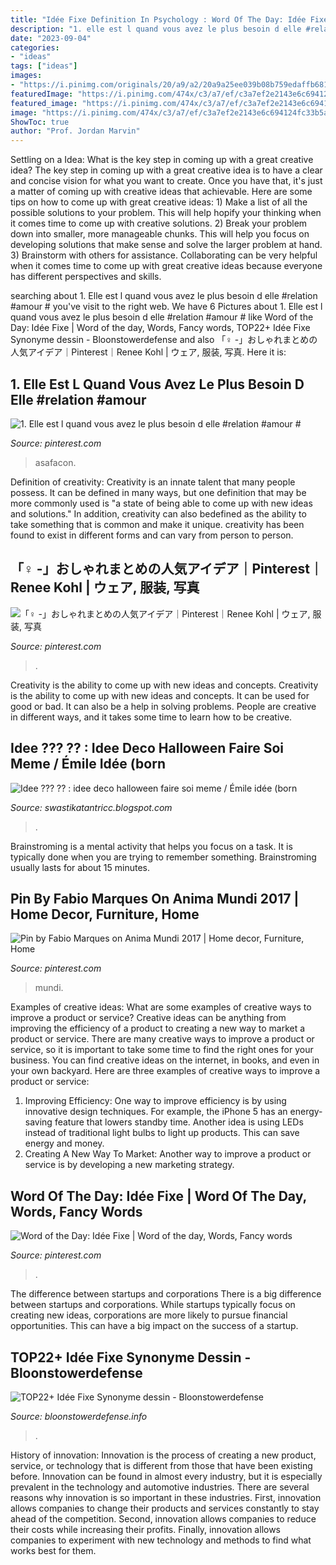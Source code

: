 ```yaml
---
title: "Idée Fixe Definition In Psychology : Word Of The Day: Idée Fixe"
description: "1. elle est l quand vous avez le plus besoin d elle #relation #amour #"
date: "2023-09-04"
categories:
- "ideas"
tags: ["ideas"]
images:
- "https://i.pinimg.com/originals/20/a9/a2/20a9a25ee039b08b759edaffb6810ddc.jpg"
featuredImage: "https://i.pinimg.com/474x/c3/a7/ef/c3a7ef2e2143e6c694124fc33b5ab7f3.jpg"
featured_image: "https://i.pinimg.com/474x/c3/a7/ef/c3a7ef2e2143e6c694124fc33b5ab7f3.jpg"
image: "https://i.pinimg.com/474x/c3/a7/ef/c3a7ef2e2143e6c694124fc33b5ab7f3.jpg"
ShowToc: true
author: "Prof. Jordan Marvin"
---
```



Settling on a Idea: What is the key step in coming up with a great creative idea?
The key step in coming up with a great creative idea is to have a clear and concise vision for what you want to create. Once you have that, it's just a matter of coming up with creative ideas that achievable. Here are some tips on how to come up with great creative ideas: 1) Make a list of all the possible solutions to your problem. This will help hopify your thinking when it comes time to come up with creative solutions. 2) Break your problem down into smaller, more manageable chunks. This will help you focus on developing solutions that make sense and solve the larger problem at hand. 3) Brainstorm with others for assistance. Collaborating can be very helpful when it comes time to come up with great creative ideas because everyone has different perspectives and skills.

	

		
searching about 1. Elle est l quand vous avez le plus besoin d elle #relation #amour # you've visit to the right web. We have 6 Pictures about 1. Elle est l quand vous avez le plus besoin d elle #relation #amour # like Word of the Day: Idée Fixe | Word of the day, Words, Fancy words, TOP22+ Idée Fixe Synonyme dessin - Bloonstowerdefense and also 「♀ -」おしゃれまとめの人気アイデア｜Pinterest｜Renee Kohl | ウェア, 服装, 写真. Here it is:
		
    
## 1. Elle Est L Quand Vous Avez Le Plus Besoin D Elle #relation #amour #

<img loading=lazy src="https://i.pinimg.com/474x/c3/a7/ef/c3a7ef2e2143e6c694124fc33b5ab7f3.jpg" onerror="this.onerror=null;this.src='https://tse3.mm.bing.net/th?id=OIP.eh-E58TmVK1YRQ2mvkLhEwAAAA&amp;pid=15.1';" alt="1. Elle est l quand vous avez le plus besoin d elle #relation #amour #">

_Source: pinterest.com_

>asafacon. 

	

Definition of creativity:
Creativity is an innate talent that many people possess. It can be defined in many ways, but one definition that may be more commonly used is "a state of being able to come up with new ideas and solutions." In addition, creativity can also bedefined as the ability to take something that is common and make it unique. creativity has been found to exist in different forms and can vary from person to person.

    
## 「♀ -」おしゃれまとめの人気アイデア｜Pinterest｜Renee Kohl | ウェア, 服装, 写真

<img loading=lazy src="https://i.pinimg.com/originals/0e/1a/e0/0e1ae0e8831a5157e31b1eb647d32436.jpg" onerror="this.onerror=null;this.src='https://tse4.mm.bing.net/th?id=OIP.H9lvLlWsjP9ss_h1DeN2AgHaHa&amp;pid=15.1';" alt="「♀ -」おしゃれまとめの人気アイデア｜Pinterest｜Renee Kohl | ウェア, 服装, 写真">

_Source: pinterest.com_

>. 

	

Creativity is the ability to come up with new ideas and concepts.
Creativity is the ability to come up with new ideas and concepts. It can be used for good or bad. It can also be a help in solving problems. People are creative in different ways, and it takes some time to learn how to be creative.

    
## Idee ??? ?? : Idee Deco Halloween Faire Soi Meme / Émile Idée (born

<img loading=lazy src="https://www.katablog.it/wp-content/uploads/2017/03/idee-regalo-originali-creative-per-lei-donna-696x348.jpg" onerror="this.onerror=null;this.src='https://tse1.mm.bing.net/th?id=OIP.v4kkyahhKlC0K_b9h6RSswHaDt&amp;pid=15.1';" alt="Idee ??? ?? : idee deco halloween faire soi meme / Émile idée (born">

_Source: swastikatantricc.blogspot.com_

>. 

	

Brainstroming is a mental activity that helps you focus on a task. It is typically done when you are trying to remember something. Brainstroming usually lasts for about 15 minutes.

    
## Pin By Fabio Marques On Anima Mundi 2017 | Home Decor, Furniture, Home

<img loading=lazy src="https://i.pinimg.com/originals/84/04/1c/84041cd8a7f7e6d015786a31cb346485.png" onerror="this.onerror=null;this.src='https://tse3.mm.bing.net/th?id=OIP.-WKYSsXhv49hczM2kTk8CAHaEH&amp;pid=15.1';" alt="Pin by Fabio Marques on Anima Mundi 2017 | Home decor, Furniture, Home">

_Source: pinterest.com_

>mundi. 

	

Examples of creative ideas: What are some examples of creative ways to improve a product or service?
Creative ideas can be anything from improving the efficiency of a product to creating a new way to market a product or service. There are many creative ways to improve a product or service, so it is important to take some time to find the right ones for your business. You can find creative ideas on the internet, in books, and even in your own backyard. Here are three examples of creative ways to improve a product or service: 
1. Improving Efficiency: One way to improve efficiency is by using innovative design techniques. For example, the iPhone 5 has an energy-saving feature that lowers standby time. Another idea is using LEDs instead of traditional light bulbs to light up products. This can save energy and money. 
2. Creating A New Way To Market: Another way to improve a product or service is by developing a new marketing strategy.

    
## Word Of The Day: Idée Fixe | Word Of The Day, Words, Fancy Words

<img loading=lazy src="https://i.pinimg.com/originals/20/a9/a2/20a9a25ee039b08b759edaffb6810ddc.jpg" onerror="this.onerror=null;this.src='https://tse2.mm.bing.net/th?id=OIP.jGoBdJWAI_9U8eufI5bcSQHaD4&amp;pid=15.1';" alt="Word of the Day: Idée Fixe | Word of the day, Words, Fancy words">

_Source: pinterest.com_

>. 

	

The difference between startups and corporations
There is a big difference between startups and corporations. While startups typically focus on creating new ideas, corporations are more likely to pursue financial opportunities. This can have a big impact on the success of a startup.

    
## TOP22+ Idée Fixe Synonyme Dessin - Bloonstowerdefense

<img loading=lazy src="https://s1.studylibfr.com/store/data/007694718_1-911c60c1c12f26abed4d744719c10bc4.png" onerror="this.onerror=null;this.src='https://tse1.mm.bing.net/th?id=OIP.u1Cjp2C13JKmu92aEHmv-AHaKd&amp;pid=15.1';" alt="TOP22+ Idée Fixe Synonyme dessin - Bloonstowerdefense">

_Source: bloonstowerdefense.info_

>. 

	

History of innovation:
Innovation is the process of creating a new product, service, or technology that is different from those that have been existing before. Innovation can be found in almost every industry, but it is especially prevalent in the technology and automotive industries. There are several reasons why innovation is so important in these industries. First, innovation allows companies to change their products and services constantly to stay ahead of the competition. Second, innovation allows companies to reduce their costs while increasing their profits. Finally, innovation allows companies to experiment with new technology and methods to find what works best for them.

